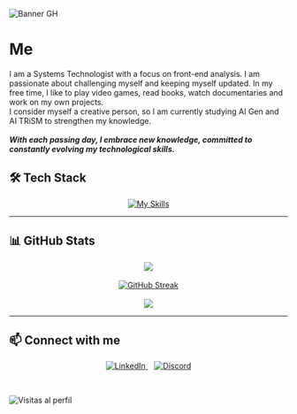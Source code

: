 ![Banner GH](https://private-user-images.githubusercontent.com/179353945/365832540-fc8bda23-9f09-4fe3-acd1-4ab6f3cb66cf.png?jwt=eyJhbGciOiJIUzI1NiIsInR5cCI6IkpXVCJ9.eyJpc3MiOiJnaXRodWIuY29tIiwiYXVkIjoicmF3LmdpdGh1YnVzZXJjb250ZW50LmNvbSIsImtleSI6ImtleTUiLCJleHAiOjE3MjYwNjIwODYsIm5iZiI6MTcyNjA2MTc4NiwicGF0aCI6Ii8xNzkzNTM5NDUvMzY1ODMyNTQwLWZjOGJkYTIzLTlmMDktNGZlMy1hY2QxLTRhYjZmM2NiNjZjZi5wbmc_WC1BbXotQWxnb3JpdGhtPUFXUzQtSE1BQy1TSEEyNTYmWC1BbXotQ3JlZGVudGlhbD1BS0lBVkNPRFlMU0E1M1BRSzRaQSUyRjIwMjQwOTExJTJGdXMtZWFzdC0xJTJGczMlMkZhd3M0X3JlcXVlc3QmWC1BbXotRGF0ZT0yMDI0MDkxMVQxMzM2MjZaJlgtQW16LUV4cGlyZXM9MzAwJlgtQW16LVNpZ25hdHVyZT00ZTExNjBiMzllOGUyZWIwNWU1ODBkMGE4NjllMmUwMTBlMTA5YjAxYjJiYTFlN2Q2MzA3MmYxMjg5ZmNiYmRhJlgtQW16LVNpZ25lZEhlYWRlcnM9aG9zdCZhY3Rvcl9pZD0wJmtleV9pZD0wJnJlcG9faWQ9MCJ9.waAljlrqBBok3v1M2lbLspPnVcOqDEm4fBokaJhGzXs)

#  Me 
I am a Systems Technologist with a focus on front-end analysis. I am passionate about challenging myself and keeping myself updated. In my free time, I like to play video games, read books, watch documentaries and work on my own projects. <br>
I consider myself a creative person, so I am currently studying AI Gen and AI TRiSM to strengthen my knowledge. <br>
<br>
***With each passing day, I embrace new knowledge, committed to constantly evolving my technological skills.***



## 🛠️ Tech Stack

<p align="center">
  <a href="https://skillicons.dev">
    <img src="https://skillicons.dev/icons?i=windows,linux,visualstudio,androidstudio,vscode,sublime,wordpress,html,css,bootstrap,php,mysql,sqlite,javascript,ts,jquery,babel,nodejs,npm,python,django,unity,powershell,git,github,gitlab,heroku,robloxstudio,stackoverflow,gmail" alt="My Skills"/>
  </a>
</p>

---


## 📊 GitHub Stats

<div align="center">
  <img src="https://github-readme-stats.vercel.app/api?username=Juan372882&theme=blueberry&hide_border=false&include_all_commits=false&count_private=false" />
  <br/>
  <br/>
  <a href="https://git.io/streak-stats"><img src="https://github-readme-streak-stats.herokuapp.com?user=Juan372882&theme=blueberry" alt="GitHub Streak" /></a>
  <br/>
  <br/>
  <img src="https://github-readme-stats.vercel.app/api/top-langs/?username=Juan372882&theme=blueberry&hide_border=false&include_all_commits=false&count_private=false&layout=compact" />
</div>

---


## 📫 Connect with me

<p align="center">
  <a href="https://www.linkedin.com/in/juan-manuel3728825/">
    <img src="https://img.shields.io/badge/LinkedIn-%230077B5.svg?style=for-the-badge&logo=linkedin&logoColor=white" alt="LinkedIn" />
  </a>&nbsp;&nbsp;
  <a href="https://discord.com/users/1278428808780845106">
    <img src="https://img.shields.io/badge/Discord-%237289DA.svg?style=for-the-badge&logo=discord&logoColor=white" alt="Discord" />
  </a>
</p>

<br/>

![Visitas al perfil](https://komarev.com/ghpvc/?username=Juan372882)
